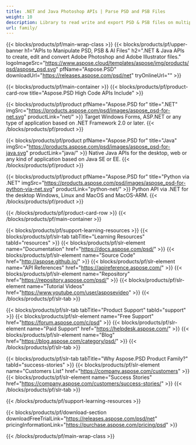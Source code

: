 ```yaml
---
title: .NET and Java Photoshop APIs | Parse PSD and PSB Files
weight: 10
description: Library to read write and export PSD & PSB files on multiple platforms. Extract and manipulate layers without Photoshop installed.
url: family/
---
```


{{< blocks/products/pf/main-wrap-class >}}
{{< blocks/products/pf/upper-banner h1="APIs to Manipulate PSD, PSB & AI Files" h2=".NET & Java APIs to create, edit and convert Adobe Photoshop and Adobe Illustrator files." logoImageSrc="https://www.aspose.cloud/templates/aspose/img/products/psd/aspose_psd.svg" pfName="Aspose.PSD" downloadUrl="https://releases.aspose.com/psd/net" tryOnlineUrl="" >}}

{{< blocks/products/pf/main-container >}}
{{< blocks/products/pf/product-card-row title="Aspose.PSD High Code APIs Include" >}}

{{< blocks/products/pf/product pfName="Aspose.PSD for" title=".NET" imgSrc="https://products.aspose.com/psd/images/aspose_psd-for-net.svg" productLink="net/" >}}
Target Windows Forms, ASP.NET or any type of application based on .NET Framework 2.0 or later.
{{< /blocks/products/pf/product >}}

{{< blocks/products/pf/product pfName="Aspose.PSD for" title="Java" imgSrc="https://products.aspose.com/psd/images/aspose_psd-for-java.svg" productLink="java/" >}}
Native Java APIs for the desktop, web or any kind of application based on Java SE or EE.
{{< /blocks/products/pf/product >}}

{{< blocks/products/pf/product pfName="Aspose.PSD for" title="Python via .NET" imgSrc="https://products.aspose.com/psd/images/aspose_psd-for-python-via-net.svg" productLink="python-net/" >}}
Python API via .NET for the desktop Windows, Linux and MacOS and MacOS-ARM.
{{< /blocks/products/pf/product >}}

{{< /blocks/products/pf/product-card-row >}}
{{< /blocks/products/pf/main-container >}}

{{< blocks/products/pf/support-learning-resources >}}
{{< blocks/products/pf/slr-tab tabTitle="Learning Resources" tabId="resources" >}}
{{< blocks/products/pf/slr-element name="Documentation" href="https://docs.aspose.com/psd/" >}}
{{< blocks/products/pf/slr-element name="Source Code" href="http://aspose.github.io/" >}}
{{< blocks/products/pf/slr-element name="API References" href="https://apireference.aspose.com/" >}}
{{< blocks/products/pf/slr-element name="Repository" href="https://repository.aspose.com/psd/" >}}
{{< blocks/products/pf/slr-element name="Tutorial Videos" href="https://www.youtube.com/user/asposevideo" >}}
{{< /blocks/products/pf/slr-tab >}}

{{< blocks/products/pf/slr-tab tabTitle="Product Support" tabId="support" >}}
{{< blocks/products/pf/slr-element name="Free Support" href="https://forum.aspose.com/c/psd" >}}
{{< blocks/products/pf/slr-element name="Paid Support" href="https://helpdesk.aspose.com/" >}}
{{< blocks/products/pf/slr-element name="Blog" href="https://blog.aspose.com/category/psd/" >}}
{{< /blocks/products/pf/slr-tab >}}

{{< blocks/products/pf/slr-tab tabTitle="Why Aspose.PSD Product Family?" tabId="success-stories" >}}
{{< blocks/products/pf/slr-element name="Customers List" href="https://company.aspose.com/customers" >}}
{{< blocks/products/pf/slr-element name="Success Stories" href="https://company.aspose.com/customers/success-stories/" >}}
{{< /blocks/products/pf/slr-tab >}}

{{< /blocks/products/pf/support-learning-resources >}}

{{< blocks/products/pf/download-section downloadFreeTrialLink="https://releases.aspose.com/psd/net" pricingInformationLink="https://purchase.aspose.com/pricing/psd" >}}

{{< /blocks/products/pf/main-wrap-class >}}

